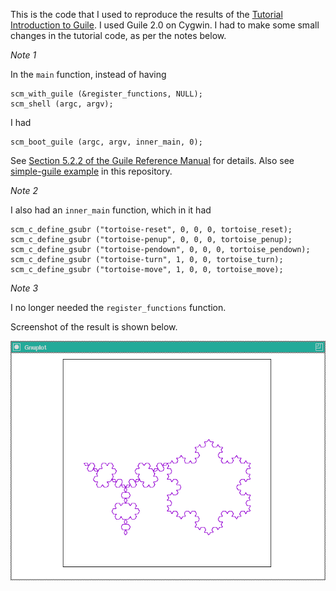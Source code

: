 This is the code that I used to reproduce the results of the [Tutorial Introduction to Guile](https://www.gnu.org/software/guile/docs/guile-tut/tutorial.html). I used Guile 2.0 on Cygwin. I had to make some small changes in the tutorial code, as per the notes below.

*Note 1*

In the `main` function, instead of having
```
scm_with_guile (&register_functions, NULL);
scm_shell (argc, argv);
```
I had
```
scm_boot_guile (argc, argv, inner_main, 0);
```

See [Section 5.2.2 of the Guile Reference Manual](https://www.gnu.org/software/guile/manual/guile.html#A-Sample-Guile-Main-Program) for details. Also see [simple-guile example](/simple-guile) in this repository.

*Note 2*

I also had an `inner_main` function, which in it had
```
scm_c_define_gsubr ("tortoise-reset", 0, 0, 0, tortoise_reset);
scm_c_define_gsubr ("tortoise-penup", 0, 0, 0, tortoise_penup);
scm_c_define_gsubr ("tortoise-pendown", 0, 0, 0, tortoise_pendown);
scm_c_define_gsubr ("tortoise-turn", 1, 0, 0, tortoise_turn);
scm_c_define_gsubr ("tortoise-move", 1, 0, 0, tortoise_move);
```

*Note 3*

I no longer needed the `register_functions` function.

Screenshot of the result is shown below.

![screenshot](/screenshot.png "Result from Guile")
